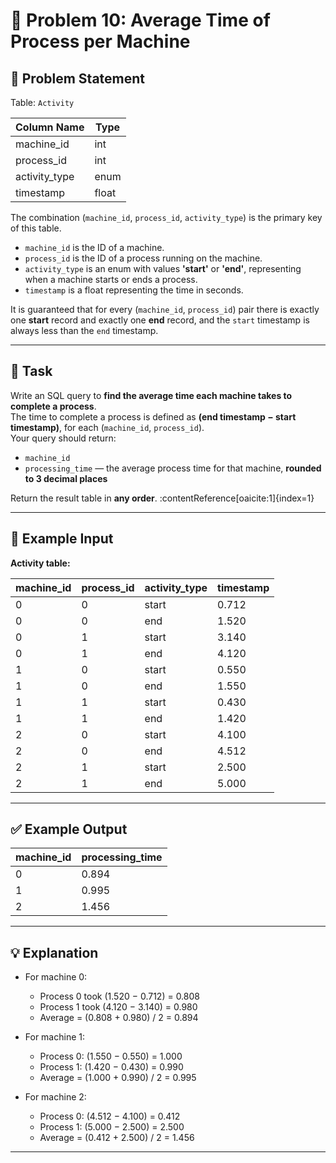 # 🧩 Problem 10: Average Time of Process per Machine

## 📝 Problem Statement

Table: `Activity`

| Column Name    | Type    |
|-----------------|---------|
| machine_id      | int     |
| process_id      | int     |
| activity_type   | enum    |
| timestamp       | float   |

The combination (`machine_id`, `process_id`, `activity_type`) is the primary key of this table.  
- `machine_id` is the ID of a machine.  
- `process_id` is the ID of a process running on the machine.  
- `activity_type` is an enum with values **'start'** or **'end'**, representing when a machine starts or ends a process.  
- `timestamp` is a float representing the time in seconds.  

It is guaranteed that for every (`machine_id`, `process_id`) pair there is exactly one **start** record and exactly one **end** record, and the `start` timestamp is always less than the `end` timestamp.

---

## 🎯 Task

Write an SQL query to **find the average time each machine takes to complete a process**.  
The time to complete a process is defined as **(end timestamp − start timestamp)**, for each (`machine_id`, `process_id`).  
Your query should return:

- `machine_id`
- `processing_time` — the average process time for that machine, **rounded to 3 decimal places**

Return the result table in **any order**. :contentReference[oaicite:1]{index=1}

---

## 🧮 Example Input

**Activity table:**

| machine_id | process_id | activity_type | timestamp |
|------------|------------|---------------|-----------|
| 0          | 0          | start         | 0.712     |
| 0          | 0          | end           | 1.520     |
| 0          | 1          | start         | 3.140     |
| 0          | 1          | end           | 4.120     |
| 1          | 0          | start         | 0.550     |
| 1          | 0          | end           | 1.550     |
| 1          | 1          | start         | 0.430     |
| 1          | 1          | end           | 1.420     |
| 2          | 0          | start         | 4.100     |
| 2          | 0          | end           | 4.512     |
| 2          | 1          | start         | 2.500     |
| 2          | 1          | end           | 5.000     |

---

## ✅ Example Output

| machine_id | processing_time |
|------------|------------------|
| 0          | 0.894            |
| 1          | 0.995            |
| 2          | 1.456            |

---

## 💡 Explanation

- For machine 0:  
  - Process 0 took (1.520 − 0.712) = 0.808  
  - Process 1 took (4.120 − 3.140) = 0.980  
  - Average = (0.808 + 0.980) / 2 = 0.894  

- For machine 1:  
  - Process 0: (1.550 − 0.550) = 1.000  
  - Process 1: (1.420 − 0.430) = 0.990  
  - Average = (1.000 + 0.990) / 2 = 0.995  

- For machine 2:  
  - Process 0: (4.512 − 4.100) = 0.412  
  - Process 1: (5.000 − 2.500) = 2.500  
  - Average = (0.412 + 2.500) / 2 = 1.456  

---
